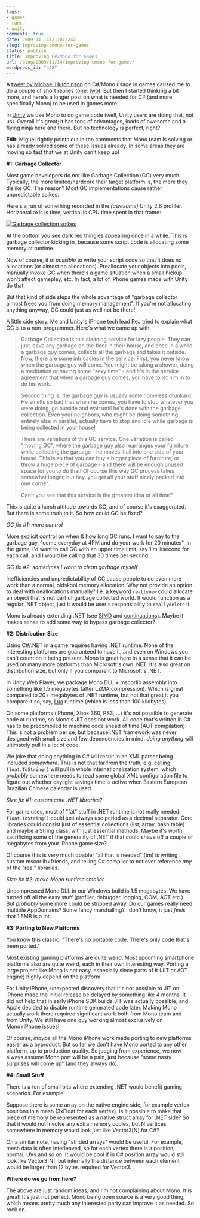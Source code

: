 ```yaml
---
tags:
- games
- rant
- unity
comments: true
date: 2009-11-14T21:07:24Z
slug: improving-cmono-for-games
status: publish
title: Improving C#/Mono for Games
url: /blog/2009/11/14/improving-cmono-for-games/
wordpress_id: "442"
---
```


A [tweet by Michael Hutchinson](http://twitter.com/mjhutchinson/status/5643232459) on C#/Mono usage in games caused me to do a couple of short replies ([one](http://twitter.com/aras_p/status/5643338294), [two](http://twitter.com/aras_p/status/5643361286)). But then I started thinking a bit more, and here's a longer post on what is needed for C# (and more specifically Mono) to be used in games more.

In [Unity](http://unity3d.com/) we use Mono to do game code (well, Unity users are doing that, not us). Overall it's great; it has tons of advantages, loads of awesome and a flying ninja here and there. But no technology is perfect, right?

**Edit**: Miguel rightly points out in the comments that Mono team is solving or has already solved some of these issues already. In some areas they are moving so fast that we at Unity can't keep up!


**#1: Garbage Collector**

Most game developers do not like Garbage Collection (GC) very much. Typically, the more limited/hardcore their target platform is, the more they dislike GC. The reason? Most GC implementations cause rather unpredictable spikes.

Here's a run of something recorded in the _(awesome)_ Unity 2.6 profiler. Horizontal axis is time, vertical is CPU time spent in that frame:

[![Garbage collection spikes](http://aras-p.info/blog/wp-content/uploads/2009/11/gcspikes.png)](http://aras-p.info/blog/wp-content/uploads/2009/11/gcspikes.png)

At the bottom you see dark red thingies appearing once in a while. This is garbage collector kicking in, because some script code is allocating some memory at runtime.

Now of course, it _is possible_ to write your script code so that it does no allocations (or almost no allocations). Preallocate your objects into pools, manually invoke GC when there's a game situation when a small hickup won't affect gameplay, etc. In fact, a lot of iPhone games made with Unity do that.

But that kind of side steps the whole advantage of "garbage collector almost frees you from doing memory management". If you're not allocating anything anyway, GC could just as well not be there!

A little side story. Me and Unity's iPhone tech lead ReJ tried to explain what GC is to a non-programmer. Here's what we came up with:



> Garbage Collection is this cleaning service for lazy people. They can just leave any garbage on the floor in their house, and once in a while a garbage guy comes, collects all the garbage and takes it outside. Now, there are some intricacies in the service.
> First, you never know when the garbage guy will come. You might be taking a shower, doing a meditation or having some "sexy time" - and it's in the service agreement that when a garbage guy comes, you have to let him in to do his work.
> 
> Second thing is, the garbage guy is usually some homeless drunkard. He smells so bad that when he comes, you have to stop whatever you were doing, go outside and wait until he's done with the garbage collection. Even your neighbors, who might be doing something entirely else in parallel, actually have to stop and idle while garbage is being collected in your house!
>
> There are variations of this GC service. One variation is called "moving GC", where the garbage guy also rearranges your furniture while collecting the garbage - he moves it all into one side of your house. This is so that you can buy a bigger piece of furniture, or throw a huge piece of garbage - and there will be enough unused space for you to do that! Of course this way GC process takes somewhat longer, but hey, you get all your stuff nicely packed into one corner.
>
> Can't you see that this service is the greatest idea of all time?



This is quite a harsh attitude towards GC, and of course it's exaggerated. But there is some truth to it. So how could GC be fixed?

_GC fix #1: more control_

More explicit control on when & how long GC runs. I want to say to the garbage guy, "come everyday at 4PM and do your work for 20 minutes". In the game, I'd want to call GC with an upper time limit, say 1 millisecond for each call, and I would be calling that 30 times per second.

_GC fix #2: sometimes I want to clean garbage myself_

Inefficiencies and unpredictability of GC cause people to do even more work than a normal, oldskool memory allocation. Why not provide an option to deal with deallocations manually? I.e. a keyword `reallynew` could allocate an object that is not part of garbage collected world. It would function as a regular .NET object, just it would be user's responsibility to `reallydelete` it.

Mono is already extending .NET (see [SIMD](http://tirania.org/blog/archive/2008/Nov-03.html) and [continuations](http://tirania.org/blog/archive/2009/Apr-09.html)). Maybe it makes sense to add some way to bypass garbage collector?


**#2: Distribution Size**

Using C#/.NET in a game requires having .NET runtime. None of the interesting platforms are guaranteed to have it, and even on Windows you can't count on it being present. Mono is great here in a sense that it can be used on many more platforms than Microsoft's own .NET. It's also great on distribution size, but only if you compare it to Microsoft's .NET.

In Unity Web Player, we package Mono DLL + mscorlib assembly into something like 1.5 megabytes (after LZMA compression). Which is great compared to 20+ megabytes of .NET runtime, but not that great it you compare it so, say, [Lua](http://www.lua.org/) runtime (which is less than 100 kilobytes).

On some platforms (iPhone, Xbox 360, PS3, ...) it's not possible to generate code at runtime, so Mono's JIT does not work. All code that's written in C# has to be precompiled to machine code ahead of time (AOT compilation). This is not a problem per se, but because .NET framework was never designed with small size and few dependencies in mind, _doing anything_ will ultimately pull in a lot of code.

We joke that doing anything in C# will result in an XML parser being included _somewhere_. This is not that far from the truth; e.g. calling `float.ToString()` will pull in whole internationalization system, which _probably_ somewhere needs to read some global XML configuration file to figure out whether daylight savings time is active when Eastern European Brazilian Chinese calendar is used.

_Size fix #1: custom core .NET libraries?_

For game uses, most of "fat" stuff in .NET runtime is not really needed. `float.ToString()` could just always use period as a decimal separator. Core libraries could consist just of essential collections (list, array, hash table) and maybe a String class, with just essential methods. Maybe it's worth sacrificing some of the generality of .NET if that could shave off a couple of megabytes from your iPhone game size?

Of course this is very much doable; "all that is needed" (tm) is writing custom mscorlib+friends, and telling C# compiler to not ever reference _any_ of the "real" libraries.

_Size fix #2: make Mono runtime smaller_

Uncompressed Mono DLL in our Windows build is 1.5 megabytes. We have turned off all the easy stuff (profiler, debugger, logging, COM, AOT etc.). But _probably_ some more could be stripped away. Do our games really need multiple AppDomains? Some fancy marshalling? I don't know, it just _feels_ that 1.5MB is a lot.


**#3: Porting to New Platforms**

You know this classic: "There's no portable code. There's only code that's been ported."

Most existing gaming platforms are quite weird. Most upcoming smartphone platforms also are quite weird, each in their own interesting way. Porting a large project like Mono is not easy, especially since parts of it (JIT or AOT engine) highly depend on the platform.

For Unity iPhone, unexpected discovery that it's not possible to JIT on iPhone made the initial release be delayed by something like 4 months. It did not help that in early iPhone SDK builds JIT was actually possible, and Apple decided to disable runtime generated code later. Making Mono actually work there required significant work both from Mono team and from Unity. We still have one guy working almost exclusively on Mono+iPhone issues!

Of course, _maybe_ all the Mono iPhone work made porting to new platforms easier as a byproduct. But so far we don't have Mono ported to any other platform, up to production quality. So judging from experience, we now always assume Mono port will be a pain, just because "some nasty surprises will come up" (and they always do).


**#4: Small Stuff**

There is a ton of small bits where extending .NET would benefit gaming scenarios. For example:

Suppose there is some array on the native engine side; for example vertex positions in a mesh (3xFloat for each vertex). Is it possible to make that piece of memory be represented as a native struct array for .NET side? So that it would not involve any extra memory copies, but N vertices somewhere in memory would look just like Vector3[N] for C#?

On a similar note, having "strided arrays" would be useful. For example, mesh data is often interleaved, so for each vertex there is a position, normal, UVs and so on. It would be cool if in C# position array would still look like Vector3[N], but internally the distance between each element would be larger than 12 bytes required for Vector3.


**Where do we go from here?**

The above are just random ideas, and I'm not complaining about Mono. It is great! It's just not perfect. Mono being open source is a very good thing, which means pretty much any interested party can improve it as needed. So rock on.
